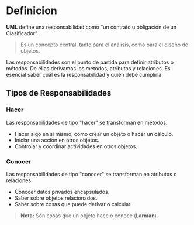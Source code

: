 
# Definicion

**UML** define una responsabilidad como “un contrato u obligación de un Clasificador”.  

>Es un concepto central, tanto para el análisis, como para el diseño de objetos.

Las responsabilidades son el punto de partida para definir atributos o métodos. De ellas derivamos los métodos, atributos y relaciones. Es esencial saber cuál es la responsabilidad y quién debe cumplirla.

## Tipos de Responsabilidades

### Hacer
Las responsabilidades de tipo "hacer" se transforman en métodos.

- Hacer algo en sí mismo, como crear un objeto o hacer un cálculo.
- Iniciar una acción en otros objetos.
- Controlar y coordinar actividades en otros objetos.

### Conocer
Las responsabilidades de tipo "conocer" se transforman en atributos o relaciones.

- Conocer datos privados encapsulados.
- Saber sobre objetos relacionados.
- Saber sobre cosas que puede derivar o calcular.

> **Nota:** Son cosas que un objeto hace o conoce (**Larman**).

